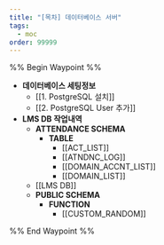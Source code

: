 ```yaml
---
title: "[목차] 데이터베이스 서버"
tags:
  - moc
order: 99999
---
```

%% Begin Waypoint %%
- **데이터베이스 세팅정보**
	- [[1. PostgreSQL 설치]]
	- [[2. PostgreSQL User 추가]]
- **LMS DB 작업내역**
	- **ATTENDANCE SCHEMA**
		- **TABLE**
			- [[ACT_LIST]]
			- [[ATNDNC_LOG]]
			- [[DOMAIN_ACCNT_LIST]]
			- [[DOMAIN_LIST]]
	- [[LMS DB]]
	- **PUBLIC SCHEMA**
		- **FUNCTION**
			- [[CUSTOM_RANDOM]]

%% End Waypoint %%